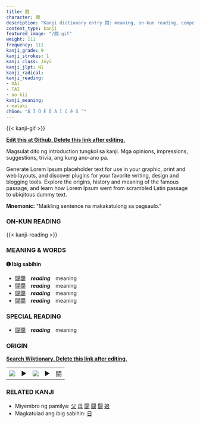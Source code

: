 ```yaml
---
title: 闘
character: 闘
description: "Kanji dictionary entry 闘: meaning, on-kun reading, compounds, origin, related kanji"
content_type: kanji
featured_image: "/闘.gif"
weight: 111
frequency: 111
kanji_grade: 9
kanji_strokes: 1
kanji_class: Jōyō
kanji_jlpt: N1
kanji_radical: 
kanji_reading: 
- DAI
- TAI
- oo-kii
kanji_meaning:
- malaki
chōon: "Ā Ī Ū Ē Ō ā ī ū ē ō ’"
---
```

[//]: # (Don't edit the line below. Kanji animated GIF code is automatically generated.)
{{< kanji-gif >}}

[//]: # (Edit below this line.)

**[Edit this at Github. Delete this link after editing.](https://github.com/tim0g/tim/tree/main/content/kanji/闘/index.md)**

Magsulat dito ng introduction tungkol sa kanji. Mga opinions, impressions, suggestions, trivia, ang kung ano-ano pa.

Generate Lorem Ipsum placeholder text for use in your graphic, print and web layouts, and discover plugins for your favorite writing, design and blogging tools. Explore the origins, history and meaning of the famous passage, and learn how Lorem Ipsum went from scrambled Latin passage to ubiqitous dummy text.
 
**Mnemonic:** "Maikling sentence na makakatulong sa pagsaulo."

### ON-KUN READING

[//]: # (Don't edit the line below. ON-KUN READING code is automatically generated.)
{{< kanji-reading >}}

### MEANING & WORDS

#### ➊ **Ibig sabihin**
  - [闘](../闘)[闘](../闘)　***reading***　meaning
  - [闘](../闘)[闘](../闘)　***reading***　meaning
  - [闘](../闘)[闘](../闘)　***reading***　meaning
  - [闘](../闘)[闘](../闘)　***reading***　meaning

### SPECIAL READING
  - [闘](../闘)[闘](../闘)　***reading***　meaning

### ORIGIN

**[Search Wiktionary. Delete this link after editing.](https://wiktionary.org/wiki/闘)**
<table class="kanji-table"><tr><td>
<img src="60px-闘-bronze.svg.png">
</td><td>▶</td><td>
<img src="60px-闘-oracle.svg.png">
</td><td>▶</td>
<td class="kanji-origin">闘</td>
</tr></table>

### RELATED KANJI
- Miyembro ng pamilya: [父](../父) [母](../母) [闘](../闘) [闘](../闘) [闘](../闘) [娘](../娘)
- Magkatulad ang ibig sabihin: [日](../日)
